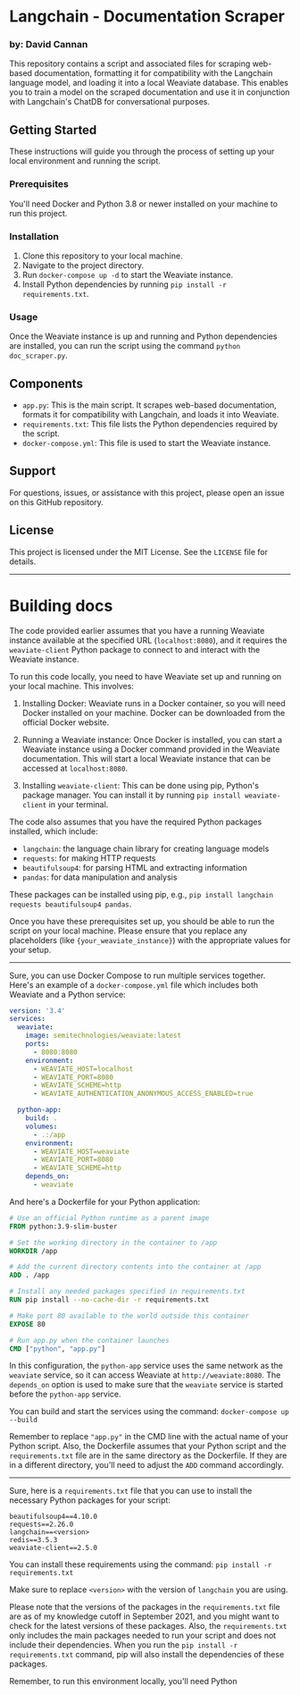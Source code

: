 # Langchain - Documentation Scraper
### by: David Cannan

This repository contains a script and associated files for scraping web-based documentation, formatting it for compatibility with the Langchain language model, and loading it into a local Weaviate database. This enables you to train a model on the scraped documentation and use it in conjunction with Langchain's ChatDB for conversational purposes.

## Getting Started

These instructions will guide you through the process of setting up your local environment and running the script.

### Prerequisites

You'll need Docker and Python 3.8 or newer installed on your machine to run this project.

### Installation

1. Clone this repository to your local machine.
2. Navigate to the project directory.
3. Run `docker-compose up -d` to start the Weaviate instance.
4. Install Python dependencies by running `pip install -r requirements.txt`.

### Usage

Once the Weaviate instance is up and running and Python dependencies are installed, you can run the script using the command `python doc_scraper.py`.

## Components

* `app.py`: This is the main script. It scrapes web-based documentation, formats it for compatibility with Langchain, and loads it into Weaviate.
* `requirements.txt`: This file lists the Python dependencies required by the script.
* `docker-compose.yml`: This file is used to start the Weaviate instance.

## Support

For questions, issues, or assistance with this project, please open an issue on this GitHub repository.

## License

This project is licensed under the MIT License. See the `LICENSE` file for details.



---
# Building docs




The code provided earlier assumes that you have a running Weaviate instance available at the specified URL (`localhost:8080`), and it requires the `weaviate-client` Python package to connect to and interact with the Weaviate instance.

To run this code locally, you need to have Weaviate set up and running on your local machine. This involves:

1. Installing Docker: Weaviate runs in a Docker container, so you will need Docker installed on your machine. Docker can be downloaded from the official Docker website.

2. Running a Weaviate instance: Once Docker is installed, you can start a Weaviate instance using a Docker command provided in the Weaviate documentation. This will start a local Weaviate instance that can be accessed at `localhost:8080`.

3. Installing `weaviate-client`: This can be done using pip, Python's package manager. You can install it by running `pip install weaviate-client` in your terminal.

The code also assumes that you have the required Python packages installed, which include:

- `langchain`: the language chain library for creating language models
- `requests`: for making HTTP requests
- `beautifulsoup4`: for parsing HTML and extracting information
- `pandas`: for data manipulation and analysis

These packages can be installed using pip, e.g., `pip install langchain requests beautifulsoup4 pandas`.

Once you have these prerequisites set up, you should be able to run the script on your local machine. Please ensure that you replace any placeholders (like `{your_weaviate_instance}`) with the appropriate values for your setup.

---

Sure, you can use Docker Compose to run multiple services together. Here's an example of a `docker-compose.yml` file which includes both Weaviate and a Python service:

```yaml
version: '3.4'
services:
  weaviate:
    image: semitechnologies/weaviate:latest
    ports:
      - 8080:8080
    environment:
      - WEAVIATE_HOST=localhost
      - WEAVIATE_PORT=8080
      - WEAVIATE_SCHEME=http
      - WEAVIATE_AUTHENTICATION_ANONYMOUS_ACCESS_ENABLED=true

  python-app:
    build: .
    volumes:
      - .:/app
    environment:
      - WEAVIATE_HOST=weaviate
      - WEAVIATE_PORT=8080
      - WEAVIATE_SCHEME=http
    depends_on:
      - weaviate
```

And here's a Dockerfile for your Python application:

```Dockerfile
# Use an official Python runtime as a parent image
FROM python:3.9-slim-buster

# Set the working directory in the container to /app
WORKDIR /app

# Add the current directory contents into the container at /app
ADD . /app

# Install any needed packages specified in requirements.txt
RUN pip install --no-cache-dir -r requirements.txt

# Make port 80 available to the world outside this container
EXPOSE 80

# Run app.py when the container launches
CMD ["python", "app.py"]
```

In this configuration, the `python-app` service uses the same network as the `weaviate` service, so it can access Weaviate at `http://weaviate:8080`. The `depends_on` option is used to make sure that the `weaviate` service is started before the `python-app` service.

You can build and start the services using the command: `docker-compose up --build`

Remember to replace `"app.py"` in the CMD line with the actual name of your Python script. Also, the Dockerfile assumes that your Python script and the `requirements.txt` file are in the same directory as the Dockerfile. If they are in a different directory, you'll need to adjust the `ADD` command accordingly.

---

Sure, here is a `requirements.txt` file that you can use to install the necessary Python packages for your script:

```text
beautifulsoup4==4.10.0
requests==2.26.0
langchain==<version>
redis==3.5.3
weaviate-client==2.5.0
```

You can install these requirements using the command: `pip install -r requirements.txt`

Make sure to replace `<version>` with the version of `langchain` you are using.

Please note that the versions of the packages in the `requirements.txt` file are as of my knowledge cutoff in September 2021, and you might want to check for the latest versions of these packages. Also, the `requirements.txt` only includes the main packages needed to run your script and does not include their dependencies. When you run the `pip install -r requirements.txt` command, pip will also install the dependencies of these packages.

Remember, to run this environment locally, you'll need Python
